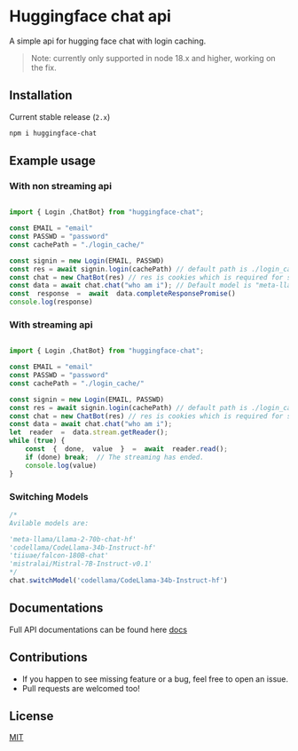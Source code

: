 
# Huggingface chat api 
A simple api for hugging face chat with login caching.

>Note: currently only supported in node 18.x and higher, working on the fix.

## Installation

Current stable release (`2.x`) 

```sh
npm i huggingface-chat
``` 

## Example usage 

###  With non streaming api 

```js

import { Login ,ChatBot} from "huggingface-chat";

const EMAIL = "email"
const PASSWD = "password"
const cachePath = "./login_cache/"

const signin = new Login(EMAIL, PASSWD)
const res = await signin.login(cachePath) // default path is ./login_cache/
const chat = new ChatBot(res) // res is cookies which is required for subsequent aip calls
const data = await chat.chat("who am i"); // Default model is "meta-llama/Llama-2-70b-chat-hf"
const  response  =  await  data.completeResponsePromise()
console.log(response)
```


###  With streaming api 

```js

import { Login ,ChatBot} from "huggingface-chat";

const EMAIL = "email"
const PASSWD = "password"
const cachePath = "./login_cache/"

const signin = new Login(EMAIL, PASSWD)
const res = await signin.login(cachePath) // default path is ./login_cache/
const chat = new ChatBot(res) // res is cookies which is required for subsequent aip calls
const data = await chat.chat("who am i"); 
let  reader  =  data.stream.getReader();
while (true) {
	const  {  done,  value  }  =  await  reader.read();
	if (done) break;  // The streaming has ended.
	console.log(value)
}
```

### Switching Models

```js
/*
Avilable models are:

'meta-llama/Llama-2-70b-chat-hf'
'codellama/CodeLlama-34b-Instruct-hf'
'tiiuae/falcon-180B-chat'
'mistralai/Mistral-7B-Instruct-v0.1'
*/
chat.switchModel('codellama/CodeLlama-34b-Instruct-hf') 

```

## Documentations

Full API documentations can be found here [docs](./docs/doc.md)

## Contributions

- If you happen to see missing feature or a bug, feel free to open an issue.
- Pull requests are welcomed too!

## License

[MIT](LICENSE.md)
